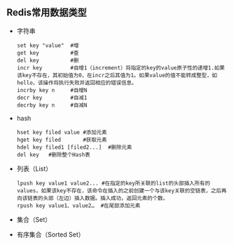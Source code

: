 ## Redis常用数据类型

- 字符串

  ```shell
  set key "value"  #增
  get key          #查
  del key          #删
  incr key         #自增1（increment）将指定的key的value原子性的递增1.如果该key不存在，其初始值为0，在incr之后其值为1。如果value的值不能转成整型，如hello，该操作将执行失败并返回相应的错误信息。
  incrby key n     #自增N
  decr key         #自减1
  decrby key n     #自减N
  ```

- hash

  ```shell
  hset key filed value #添加元素
  hget key filed       #获取元素
  hdel key filed1 [filed2...]  #删除元素
  del key   #删除整个Hash表
  ```

- 列表（List）

  ```shell
  lpush key value1 value2... #在指定的key所关联的list的头部插入所有的values，如果该key不存在，该命令在插入的之前创建一个与该key关联的空链表，之后再向该链表的头部（左边）插入数据。插入成功，返回元素的个数。
  rpush key value1、value2…  #在尾部添加元素
  
  ```

- 集合（Set）

- 有序集合（Sorted Set）